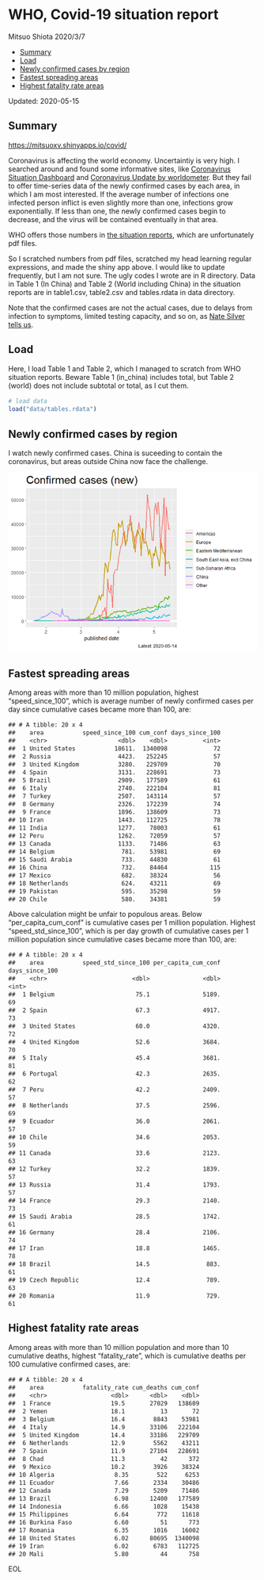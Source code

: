 WHO, Covid-19 situation report
================
Mitsuo Shiota
2020/3/7

  - [Summary](#summary)
  - [Load](#load)
  - [Newly confirmed cases by region](#newly-confirmed-cases-by-region)
  - [Fastest spreading areas](#fastest-spreading-areas)
  - [Highest fatality rate areas](#highest-fatality-rate-areas)

Updated: 2020-05-15

## Summary

<https://mitsuoxv.shinyapps.io/covid/>

Coronavirus is affecting the world economy. Uncertaintiy is very high. I
searched around and found some informative sites, like [Coronavirus
Situation
Dashboard](https://who.maps.arcgis.com/apps/opsdashboard/index.html#/c88e37cfc43b4ed3baf977d77e4a0667)
and [Coronavirus Update by
worldometer](https://www.worldometers.info/coronavirus/). But they fail
to offer time-series data of the newly confirmed cases by each area, in
which I am most interested. If the average number of infections one
infected person inflict is even slightly more than one, infections grow
exponentially. If less than one, the newly confirmed cases begin to
decrease, and the virus will be contained eventually in that area.

WHO offers those numbers in [the situation
reports](https://www.who.int/emergencies/diseases/novel-coronavirus-2019/situation-reports/),
which are unfortunately pdf files.

So I scratched numbers from pdf files, scratched my head learning
regular expressions, and made the shiny app above. I would like to
update frequently, but I am not sure. The ugly codes I wrote are in R
directory. Data in Table 1 (In China) and Table 2 (World including
China) in the situation reports are in table1.csv, table2.csv and
tables.rdata in data directory.

Note that the confirmed cases are not the actual cases, due to delays
from infection to symptoms, limited testing capacity, and so on, as
[Nate Silver tells
us](https://fivethirtyeight.com/features/coronavirus-case-counts-are-meaningless/).

## Load

Here, I load Table 1 and Table 2, which I managed to scratch from WHO
situation reports. Beware Table 1 (in\_china) includes total, but Table
2 (world) does not include subtotal or total, as I cut them.

``` r
# load data
load("data/tables.rdata")
```

## Newly confirmed cases by region

I watch newly confirmed cases. China is suceeding to contain the
coronavirus, but areas outside China now face the challenge.

![](README_files/figure-gfm/chart-1.png)<!-- -->

## Fastest spreading areas

Among areas with more than 10 million population, highest
“speed\_since\_100”, which is average number of newly confirmed cases
per day since cumulative cases became more than 100, are:

    ## # A tibble: 20 x 4
    ##    area           speed_since_100 cum_conf days_since_100
    ##    <chr>                    <dbl>    <dbl>          <int>
    ##  1 United States           18611.  1340098             72
    ##  2 Russia                   4423.   252245             57
    ##  3 United Kingdom           3280.   229709             70
    ##  4 Spain                    3131.   228691             73
    ##  5 Brazil                   2909.   177589             61
    ##  6 Italy                    2740.   222104             81
    ##  7 Turkey                   2507.   143114             57
    ##  8 Germany                  2326.   172239             74
    ##  9 France                   1896.   138609             73
    ## 10 Iran                     1443.   112725             78
    ## 11 India                    1277.    78003             61
    ## 12 Peru                     1262.    72059             57
    ## 13 Canada                   1133.    71486             63
    ## 14 Belgium                   781.    53981             69
    ## 15 Saudi Arabia              733.    44830             61
    ## 16 China                     732.    84464            115
    ## 17 Mexico                    682.    38324             56
    ## 18 Netherlands               624.    43211             69
    ## 19 Pakistan                  595.    35298             59
    ## 20 Chile                     580.    34381             59

Above calculation might be unfair to populous areas. Below
“per\_capita\_cum\_conf” is cumulative cases per 1 million population.
Highest “speed\_std\_since\_100”, which is per day growth of cumulative
cases per 1 million population since cumulative cases became more than
100, are:

    ## # A tibble: 20 x 4
    ##    area           speed_std_since_100 per_capita_cum_conf days_since_100
    ##    <chr>                        <dbl>               <dbl>          <int>
    ##  1 Belgium                       75.1               5189.             69
    ##  2 Spain                         67.3               4917.             73
    ##  3 United States                 60.0               4320.             72
    ##  4 United Kingdom                52.6               3684.             70
    ##  5 Italy                         45.4               3681.             81
    ##  6 Portugal                      42.3               2635.             62
    ##  7 Peru                          42.2               2409.             57
    ##  8 Netherlands                   37.5               2596.             69
    ##  9 Ecuador                       36.0               2061.             57
    ## 10 Chile                         34.6               2053.             59
    ## 11 Canada                        33.6               2123.             63
    ## 12 Turkey                        32.2               1839.             57
    ## 13 Russia                        31.4               1793.             57
    ## 14 France                        29.3               2140.             73
    ## 15 Saudi Arabia                  28.5               1742.             61
    ## 16 Germany                       28.4               2106.             74
    ## 17 Iran                          18.8               1465.             78
    ## 18 Brazil                        14.5                883.             61
    ## 19 Czech Republic                12.4                789.             63
    ## 20 Romania                       11.9                729.             61

## Highest fatality rate areas

Among areas with more than 10 million population and more than 10
cumulative deaths, highest “fatality\_rate”, which is cumulative deaths
per 100 cumulative confirmed cases, are:

    ## # A tibble: 20 x 4
    ##    area           fatality_rate cum_deaths cum_conf
    ##    <chr>                  <dbl>      <dbl>    <dbl>
    ##  1 France                 19.5       27029   138609
    ##  2 Yemen                  18.1          13       72
    ##  3 Belgium                16.4        8843    53981
    ##  4 Italy                  14.9       33106   222104
    ##  5 United Kingdom         14.4       33186   229709
    ##  6 Netherlands            12.9        5562    43211
    ##  7 Spain                  11.9       27104   228691
    ##  8 Chad                   11.3          42      372
    ##  9 Mexico                 10.2        3926    38324
    ## 10 Algeria                 8.35        522     6253
    ## 11 Ecuador                 7.66       2334    30486
    ## 12 Canada                  7.29       5209    71486
    ## 13 Brazil                  6.98      12400   177589
    ## 14 Indonesia               6.66       1028    15438
    ## 15 Philippines             6.64        772    11618
    ## 16 Burkina Faso            6.60         51      773
    ## 17 Romania                 6.35       1016    16002
    ## 18 United States           6.02      80695  1340098
    ## 19 Iran                    6.02       6783   112725
    ## 20 Mali                    5.80         44      758

EOL
